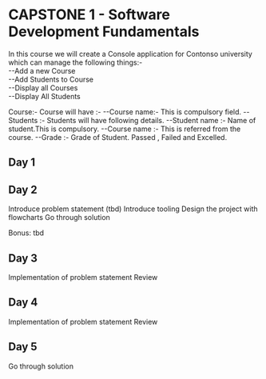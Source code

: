 # CAPSTONE 1 - Software Development Fundamentals

In this course we will create a Console application for  Contonso university which can manage the following things:-<br>
--Add a new Course<br>
--Add Students to Course<br>
--Display all Courses<br>
--Display All Students<br>

Course:- Course will have :-
--Course name:- This is compulsory field.
--Students :- Students will have following details.
--Student name :- Name of student.This is compulsory.
--Course name :- This is referred from the course.
--Grade :- Grade of Student. Passed , Failed and Excelled.


## Day 1

## Day 2
Introduce problem statement (tbd)
Introduce tooling
Design the project with flowcharts
Go through solution

Bonus: tbd

## Day 3
Implementation of problem statement
Review


## Day 4
Implementation of problem statement
Review


## Day 5 
Go through solution


